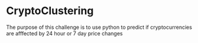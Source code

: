 # CryptoClustering

The purpose of this challenge is to use python to predict if cryptocurrencies are afffected by 24 hour or 7 day price changes
